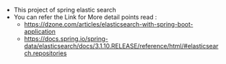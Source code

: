 * This project of spring elastic search
* You can refer the Link for More detail points read :
    * https://dzone.com/articles/elasticsearch-with-spring-boot-application
    * https://docs.spring.io/spring-data/elasticsearch/docs/3.1.10.RELEASE/reference/html/#elasticsearch.repositories
        
